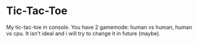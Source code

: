 # Tic-Tac-Toe
My tic-tac-toe in console. 
You have 2 gamemode: human vs human, human vs cpu. It isn't ideal and i will try to change it in future (maybe).  
